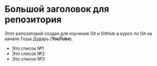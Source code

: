 # Большой заголовок для репозитория
Этот репозиторий создан для изучения Git и GitHub в курсе по Git на канале Гоша Дударь (**YouTube**).

- Это список №1
- Это список №2
- Это список №3
